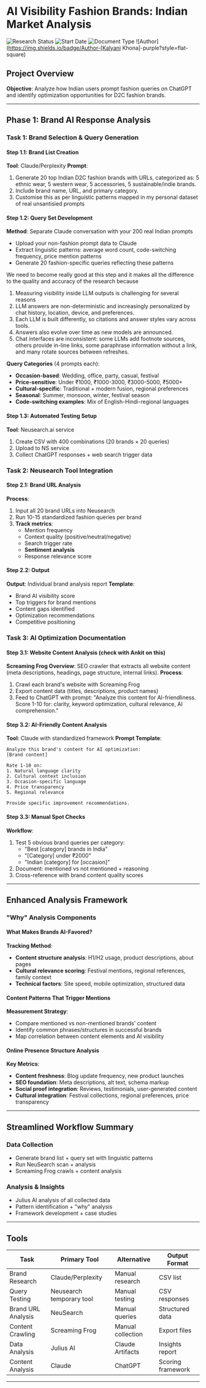 # AI Visibility Fashion Brands: Indian Market Analysis

![Research Status](https://img.shields.io/badge/Status-Ongoing%20Research-orange?style=flat-square)
![Start Date](https://img.shields.io/badge/Start%20Date-Sept%202,%202025-blue?style=flat-square)
![Document Type](https://img.shields.io/badge/Type-Living%20Document-green?style=flat-square)
![Author](https://img.shields.io/badge/Author-[Kalyani Khona]-purple?style=flat-square)

## Project Overview
**Objective**: Analyze how Indian users prompt fashion queries on ChatGPT and identify optimization opportunities for D2C fashion brands.

---

## Phase 1: Brand AI Response Analysis

### Task 1: Brand Selection & Query Generation

#### Step 1.1: Brand List Creation
**Tool**: Claude/Perplexity
**Prompt**: 

1. Generate 20 top Indian D2C fashion brands with URLs, categorized as: 5 ethnic wear, 5 western wear, 5 accessories, 5 sustainable/indie brands.
2. Include brand name, URL, and primary category.
3. Customise this as per linguistic patterns mapped in my personal dataset of real unsantisied prompts

#### Step 1.2: Query Set Development
**Method**: Separate Claude conversation with your 200 real Indian prompts
- Upload your non-fashion prompt data to Claude
- Extract linguistic patterns: average word count, code-switching frequency, price mention patterns
- Generate 20 fashion-specific queries reflecting these patterns

We need to become really good at this step and it makes all the difference to the quality and accuracy of the research because

1. Measuring visibility inside LLM outputs is challenging for several reasons
2. LLM answers are non-deterministic and increasingly personalized by chat history, location, device, and preferences.
3. Each LLM is built differently, so citations and answer styles vary across tools.
4. Answers also evolve over time as new models are announced.
5. Chat interfaces are inconsistent: some LLMs add footnote sources, others provide in-line links, some paraphrase information without a link, and many rotate sources between refreshes.

**Query Categories** (4 prompts each):
- **Occasion-based**: Wedding, office, party, casual, festival
- **Price-sensitive**: Under ₹1000, ₹1000-3000, ₹3000-5000, ₹5000+ 
- **Cultural-specific**: Traditional + modern fusion, regional preferences
- **Seasonal**: Summer, monsoon, winter, festival season
- **Code-switching examples**: Mix of English-Hindi-regional languages

#### Step 1.3: Automated Testing Setup
**Tool**: Neusearch.ai service
1. Create CSV with 400 combinations (20 brands × 20 queries)
2. Upload to NS service
3. Collect ChatGPT responses + web search trigger data

### Task 2: Neusearch Tool Integration

#### Step 2.1: Brand URL Analysis
**Process**:
1. Input all 20 brand URLs into Neusearch
2. Run 10-15 standardized fashion queries per brand
3. **Track metrics**:
   - Mention frequency
   - Context quality (positive/neutral/negative)
   - Search trigger rate
   - **Sentiment analysis**
   - Response relevance score

#### Step 2.2: Output
**Output**: Individual brand analysis report
**Template**:
- Brand AI visibility score
- Top triggers for brand mentions
- Content gaps identified
- Optimization recommendations
- Competitive positioning

### Task 3: AI Optimization Documentation

#### Step 3.1: Website Content Analysis (check with Ankit on this)
**Screaming Frog Overview**: SEO crawler that extracts all website content (meta descriptions, headings, page structure, internal links). 
**Process**:
1. Crawl each brand's website with Screaming Frog
2. Export content data (titles, descriptions, product names)
3. Feed to ChatGPT with prompt: "Analyze this content for AI-friendliness. Score 1-10 for: clarity, keyword optimization, cultural relevance, AI comprehension."

#### Step 3.2: AI-Friendly Content Analysis
**Tool**: Claude with standardized framework
**Prompt Template**:
```
Analyze this brand's content for AI optimization:
[Brand content]

Rate 1-10 on:
1. Natural language clarity
2. Cultural context inclusion
3. Occasion-specific language
4. Price transparency
5. Regional relevance

Provide specific improvement recommendations.
```

#### Step 3.3: Manual Spot Checks
**Workflow**:
1. Test 5 obvious brand queries per category:
   - "Best [category] brands in India"
   - "[Category] under ₹2000"
   - "Indian [category] for [occasion]"
2. Document: mentioned vs not mentioned + reasoning
3. Cross-reference with brand content quality scores

---

## Enhanced Analysis Framework

### "Why" Analysis Components

#### What Makes Brands AI-Favored?
**Tracking Method**:
- **Content structure analysis**: H1/H2 usage, product descriptions, about pages
- **Cultural relevance scoring**: Festival mentions, regional references, family context
- **Technical factors**: Site speed, mobile optimization, structured data

#### Content Patterns That Trigger Mentions
**Measurement Strategy**:
- Compare mentioned vs non-mentioned brands' content
- Identify common phrases/structures in successful brands
- Map correlation between content elements and AI visibility

#### Online Presence Structure Analysis
**Key Metrics**:
- **Content freshness**: Blog update frequency, new product launches
- **SEO foundation**: Meta descriptions, alt text, schema markup
- **Social proof integration**: Reviews, testimonials, user-generated content
- **Cultural integration**: Festival collections, regional preferences, price transparency

---

## Streamlined Workflow Summary

### Data Collection
- Generate brand list + query set with linguistic patterns
- Run NeuSearch scan + analysis
- Screaming Frog crawls + content analysis

### Analysis & Insights
- Julius AI analysis of all collected data
- Pattern identification + "why" analysis
- Framework development + case studies
---

## Tools 

| Task | Primary Tool | Alternative | Output Format |
|------|-------------|-------------|---------------|
| Brand Research | Claude/Perplexity | Manual research | CSV list |
| Query Testing | Neusearch temporary tool | Manual testing | CSV responses |
| Brand URL Analysis | NeuSearch | Manual queries | Structured data |
| Content Crawling | Screaming Frog | Manual collection | Export files |
| Data Analysis | Julius AI | Claude Artifacts | Insights report |
| Content Analysis | Claude | ChatGPT | Scoring framework |

---
